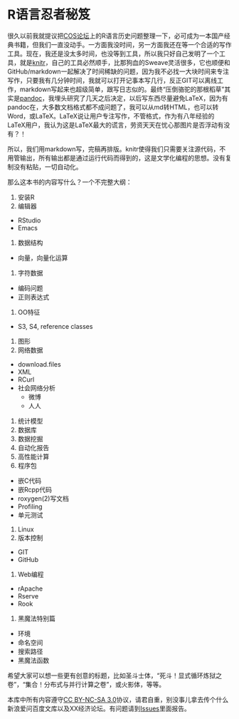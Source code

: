# R语言忍者秘笈

很久以前我就提议把[COS论坛](http://cos.name/cn/)上的R语言历史问题整理一下，必可成为一本国产经典书籍，但我们一直没动手。一方面我没时间，另一方面我还在等一个合适的写作工具。现在，我还是没太多时间，也没等到工具，所以我只好自己发明了一个工具，就是[knitr](http://yihui.name/knitr/)，自己的工具必然顺手，比那狗血的Sweave灵活很多，它也顺便和GitHub/markdown一起解决了时间稀缺的问题，因为我不必找一大块时间来专注写作，只要我有几分钟时间，我就可以打开记事本写几行，反正GIT可以离线工作，markdown写起来也超级简单，跟写日志似的。最终“压倒骆驼的那根稻草”其实是[pandoc](http://johnmacfarlane.net/pandoc/)，我埋头研究了几天之后决定，以后写东西尽量避免LaTeX，因为有pandoc在，大多数文档格式都不成问题了，我可以从md转HTML，也可以转Word，或LaTeX。LaTeX说让用户专注写作，不管格式，作为有八年经验的LaTeX用户，我认为这是LaTeX最大的谎言，劳资天天在忧心那图片是否浮动有没有？！

所以，我们用markdown写，完稿再排版。knitr使得我们只需要关注源代码，不用管输出，所有输出都是通过运行代码而得到的，这是文学化编程的思想。没有复制没有粘贴，一切自动化。

那么这本书的内容写什么？一个不完整大纲：

1. 安装R
1. 编辑器
  - RStudio
  - Emacs
1. 数据结构
  - 向量，向量化运算
1. 字符数据
  - 编码问题
  - 正则表达式
1. OO特征
  - S3, S4, reference classes
1. 图形
1. 网络数据
  - download.files
  - XML
  - RCurl
  - 社会网络分析
    - 微博
    - 人人
1. 统计模型
1. 数据库
1. 数据挖掘
1. 自动化报告
1. 高性能计算
1. 程序包
  - 嵌C代码
  - 嵌Rcpp代码
  - roxygen(2)写文档
  - Profiling
  - 单元测试
1. Linux
1. 版本控制
  - GIT
  - GitHub
1. Web编程
  - rApache
  - Rserve
  - Rook
1. 黑魔法特别篇
  - 环境
  - 命名空间
  - 搜索路径
  - 黑魔法函数

希望大家可以想一些更有创意的标题，比如圣斗士体，“死斗！显式循环炼狱之卷”，“集合！分布式与并行计算之卷”，或火影体，等等。

本库中所有内容遵守[CC BY-NC-SA 3.0](http://creativecommons.org/licenses/by-nc-sa/3.0/)协议，请君自重，别没事儿拿去传个什么新浪爱问百度文库以及XX经济论坛。有问题请到[Issues](https://github.com/yihui/r-ninja/issues/)里面报告。

